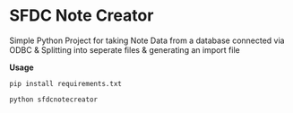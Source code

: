 # SFDC Note Creator
Simple Python Project for taking Note Data from a database connected via ODBC & Splitting into seperate files & generating an import file

**Usage**

```pip install requirements.txt```

```python sfdcnotecreator```
